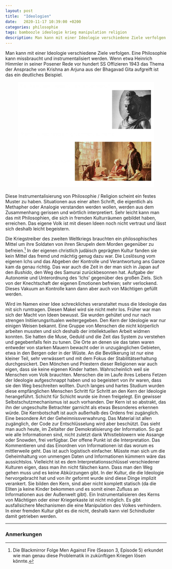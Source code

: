 ```yaml
---
layout: post
title:  "Ideologien"
date:   2020-11-17 10:39:00 +0200
categories: philosophie
tags: bamboozle ideologie krieg manipulation religion
description: Man kann mit einer Ideologie verschiedene Ziele verfolgen. Eine Philosophie kann missbraucht und instrumentalisiert werden.
---
```


Man kann mit einer Ideologie verschiedene Ziele verfolgen. Eine Philosophie kann missbraucht und instrumentalisiert werden. Wenn etwa Heinrich Himmler in seiner  Posener Rede vor hundert SS Offizieren 1943 das Thema der Ansprache von Krishna an Arjuna aus der Bhagavad Gita aufgreift ist das ein deutliches Beispiel.

<figure>
  <img class="marginauto" src='/assets/images/enlightenment_meme.png' width="500" style="background:none ; border:none; box-shadow:none"/>
</figure> 

<style>
.marginauto {
    margin: 10px auto 20px;
    display: block;
}
figcaption {
  text-align: center;
}
</style>

Diese Instrumentalisierung von Philosophie / Religion scheint ein festes Muster zu haben. Situationen aus einer alten Schrift, die eigentlich als Methapher oder Analogie verstanden werden wollen, werden aus dem Zusammenhang gerissen und wörtlich interpretiert. Sehr leicht kann man das mit Philosophien, die sich in fremden Kulturräumen gebildet haben, erreichen. Das eigene Volk ist mit diesen Ideen noch nicht vertraut und lässt sich deshalb leicht begeistern.

Die Kriegstreiber des zweiten Weltkriegs brauchten ein philosophisches Mittel um ihre Soldaten von ihren Skrupeln dem Morden gegenüber zu befreien.[^1] In der eigenen christlich judäisch geprägten Kultur fanden sie kein Mittel das fremd und mächtig genug dazu war. Die Loslösung vom eigenen Ichs und das Abgeben der Kontrolle und Verantwortung ans Ganze kam da genau richtig. Das war auch die Zeit in der man sich in Japan auf den *Bushido*, den Weg des Samurai zurückbesonnen hat. Aufgabe der Autonomie und Unterordnung des 'Ichs' gegenüber des großen Ziels. Sich von der Knechtschaft der eigenen Emotionen befreien; sehr verlockend. Dieses Vakuum an Kontrolle kann dann aber auch von Mächtigen gefüllt werden.

[^1]: Die Blackmirror Folge Men Against Fire (Season 3, Episode 5) erkundet wie man genau diese Problematik in zukünftigen Kriegen lösen könnte. 

Wird im Namen einer Idee schreckliches veranstaltet muss die Ideologie das mit sich rumtragen. Diesen Makel wird sie nicht mehr los. Früher war man sich der Macht von Ideen bewusst. Sie wurden gehütet und nur nach strengen Initiierungsritualen weitergegeben. Den Kern der Ideologie war nur einigen Weisen bekannt. Eine Gruppe von Menschen die nicht körperlich arbeiten mussten und sich deshalb der intellektuellen Arbeit widmen konnten. Sie hatten die Muse, Geduld und die Zeit das System zu verstehen und gegebenfalls fein zu tunen. Die Orte an denen sie das taten waren entweder von starken Mauern bewacht oder in unzugänglichen Gebieten, etwa in den Bergen oder in der Wüste. An die Bevölkerung ist nur eine kleiner Teil, sehr verwässert und mit dem Fokus der Stabilitätserhaltung durchgesickert. Den Mönchen und Priestern dieser Religionen war auch eigen, dass sie keine eigenen Kinder hatten. Wahrscheinlich weil sie Menschen vom Volk brauchten. Menschen die im Laufe ihres Lebens Fetzen der Ideologie aufgeschnappt haben und so begeistert von ihr waren, dass sie den Weg beschreiten wollten. Durch langes und hartes Studium wurden diese empfänglichen Menschen Schritt für Schritt an den Kern der Ideologie herangeführt. Schicht für Schicht wurde sie ihnen freigelegt. 
Ein gewisser Selbstschutzmechanismus ist auch vorhanden. Der Kern ist so abstrakt, das ihn der ungeschulte Betrachter garnicht als etwas Besonderes erkennen würde. Die Kernbotschaft ist auch außerhalb des Ordens frei zugänglich. Eine besondere Art der Geheimnissverwahrung. Das Material ist allen zugänglich, der Code zur Entschlüsselung wird aber beschützt.
Das sieht man auch heute, im Zeitalter der Demokratisierung der Information. So gut wie alle Informationen sind, nicht zuletzt dank Whistleblowern wie Assange oder Snowden, frei verfügbar. Der offene Punkt ist die Interpretation. Das Kommentieren und das Einordnen von Informationen ist das worum es mittlerweile geht. Das ist auch logistisch einfacher. Müsste man sich um die Geheimhaltung von unmengen Daten und Informationen kümmern wäre das aussichtslos. Vielleicht ist es dem Interpretationsschlüssel verschiedener Kulturen eigen, dass man ihn nicht fälschen kann. Dass man den Weg gehen muss und es keine Abkürzungen gibt. In der Kultur, die die Ideologie hervorgebracht hat und von ihr geformt wurde sind diese Dinge implizit verankert. Sie bilden den Kern, sind aber nicht komplett statisch (da die Eliten ja keine Kinder bekommen und es somit einen Zufluss an Informationen aus der Außenwelt gibt). Ein Instrumentalisieren des Kerns von Mächtigen oder einer Kriegerkaste ist nicht möglich. Es gibt ausfallsichere Mechanismen die eine Manipulation des Volkes verhindern. In einer fremden Kultur gibt es die nicht, deshalb kann viel Schindluder damit getrieben werden.

------------------------
### Anmerkungen

